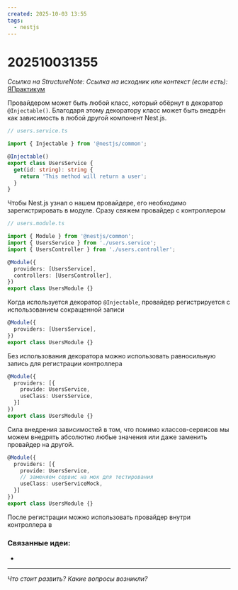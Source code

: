 ```yaml
---
created: 2025-10-03 13:55
tags:
  - nestjs
---
```

# 202510031355
*Ссылка на StructureNote:*
*Ссылка на исходник или контекст (если есть):* [ЯПрактикум](https://practicum.yandex.ru/trainer/backend-nodejs/lesson/22418348-d1ed-4fa8-a344-022f984ddf6d/task/e3e1075f-74d4-45b0-bf1d-4f4a07eebc4a/)

Провайдером может быть любой класс, который обёрнут в декоратор `@Injectable()`. Благодаря этому декоратору класс может быть внедрён как зависимость в любой другой компонент Nest.js.
```ts
// users.service.ts

import { Injectable } from '@nestjs/common';

@Injectable()
export class UsersService {
  get(id: string): string {
    return 'This method will return a user';
  }
}
```
Чтобы Nest.js узнал о нашем провайдере, его необходимо зарегистрировать в модуле. Сразу свяжем провайдер с контроллером
```ts
// users.module.ts

import { Module } from '@nestjs/common';
import { UsersService } from './users.service';
import { UsersController } from './users.controller';

@Module({
  providers: [UsersService],
  controllers: [UsersController],
})
export class UsersModule {}
```
Когда используется декоратор `@Injectable`, провайдер регистрируется с использованием сокращенной записи
```ts
@Module({
  providers: [UsersService],
})
export class UsersModule {}
```
Без использования декоратора можно использовать равносильную запись для регистрации контроллера
```ts
@Module({
  providers: [{
    provide: UsersService,
    useClass: UsersService,
  }]
})
export class UsersModule {}
```
Сила внедрения зависимостей в том, что помимо классов-сервисов мы можем внедрять абсолютно любые значения или даже заменить провайдер на другой.
```ts
@Module({
  providers: [{
    provide: UsersService,
    // заменяем сервис на мок для тестирования
    useClass: userServiceMock,
  }]
})
export class UsersModule {}
```
После регистрации можно использовать провайдер внутри контроллера в 

### Связанные идеи:
* 
---

*Что стоит развить? Какие вопросы возникли?*